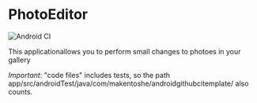 # PhotoEditor

![Android CI](https://github.com/Makentoshe/AndroidGithubCiTemplate/workflows/Android%20CI/badge.svg?branch=master)

This applicationallows you to perform small changes to photoes in your gallery

_Important_: "code files" includes tests, so the path app/src/androidTest/java/com/makentoshe/androidgithubcitemplate/ also counts.
